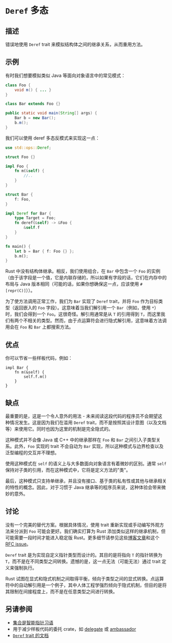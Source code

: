 # `Deref` 多态

## 描述

错误地使用 `Deref` trait 来模拟结构体之间的继承关系，从而重用方法。

## 示例

有时我们想要模拟类似 Java 等面向对象语言中的常见模式：

```java
class Foo {
    void m() { ... }
}

class Bar extends Foo {}

public static void main(String[] args) {
    Bar b = new Bar();
    b.m();
}
```

我们可以使用 deref 多态反模式来实现这一点：

```rust
use std::ops::Deref;

struct Foo {}

impl Foo {
    fn m(&self) {
        //..
    }
}

struct Bar {
    f: Foo,
}

impl Deref for Bar {
    type Target = Foo;
    fn deref(&self) -> &Foo {
        &self.f
    }
}

fn main() {
    let b = Bar { f: Foo {} };
    b.m();
}
```

Rust 中没有结构体继承。相反，我们使用组合，在 `Bar` 中包含一个 `Foo` 的实例（由于该字段是一个值，它是内联存储的，所以如果有字段的话，它们在内存中的布局与 Java 版本相同（可能的话，如果你想确保这一点，应该使用 `#[repr(C)]`））。

为了使方法调用正常工作，我们为 `Bar` 实现了 `Deref` trait，并将 `Foo` 作为目标类型（返回嵌入的 `Foo` 字段）。这意味着当我们解引用一个 `Bar`（例如，使用 `*`）时，我们会得到一个 `Foo`。这很奇怪。解引用通常是从 `T` 的引用得到 `T`，而这里我们有两个不相关的类型。然而，由于点运算符会进行隐式解引用，这意味着方法调用会在 `Foo` 和 `Bar` 上都搜索方法。

## 优点

你可以节省一些样板代码，例如：

```rust,ignore
impl Bar {
    fn m(&self) {
        self.f.m()
    }
}
```

## 缺点

最重要的是，这是一个令人意外的用法 - 未来阅读这段代码的程序员不会期望这种情况发生。这是因为我们在滥用 `Deref` trait，而不是按照其设计意图（以及文档等）来使用它。同时也因为这里的机制是完全隐式的。

这种模式并不会像 Java 或 C++ 中的继承那样在 `Foo` 和 `Bar` 之间引入子类型关系。此外，`Foo` 实现的 trait 不会自动为 `Bar` 实现，所以这种模式与边界检查以及泛型编程的交互并不理想。

使用这种模式在 `self` 的语义上与大多数面向对象语言有着微妙的区别。通常 `self` 保持对子类的引用，而在这种模式中，它将是定义方法的"类"。

最后，这种模式只支持单继承，并且没有接口、基于类的私有性或其他与继承相关的特性的概念。因此，对于习惯于 Java 继承等的程序员来说，这种体验会带来微妙的意外。

## 讨论

没有一个完美的替代方案。根据具体情况，使用 trait 重新实现或手动编写外观方法来分派到 `Foo` 可能会更好。我们确实打算为 Rust 添加类似这样的继承机制，但可能需要一段时间才能进入稳定版 Rust。更多细节请参见这些[博客](http://aturon.github.io/blog/2015/09/18/reuse/)[文章](http://smallcultfollowing.com/babysteps/blog/2015/10/08/virtual-structs-part-4-extended-enums-and-thin-traits/)和这个 [RFC issue](https://github.com/rust-lang/rfcs/issues/349)。

`Deref` trait 是为实现自定义指针类型而设计的。其目的是将指向 `T` 的指针转换为 `T`，而不是在不同类型之间转换。遗憾的是，这一点无法（可能无法）通过 trait 定义来强制执行。

Rust 试图在显式和隐式机制之间取得平衡，倾向于类型之间的显式转换。点运算符中的自动解引用是一个例子，其中人体工程学强烈倾向于隐式机制，但目的是将其限制在间接程度上，而不是在任意类型之间进行转换。

## 另请参阅

- [集合是智能指针习语](../idioms/deref.md)
- 用于减少样板代码的委托 crate，如 [delegate](https://crates.io/crates/delegate) 或 [ambassador](https://crates.io/crates/ambassador)
- [`Deref` trait 的文档](https://doc.rust-lang.org/std/ops/trait.Deref.html)
